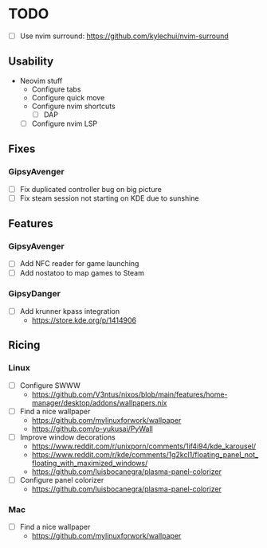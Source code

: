 # TODO
- [ ] Use nvim surround: https://github.com/kylechui/nvim-surround

## Usability
- Neovim stuff
    - Configure tabs
    - Configure quick move
    - Configure nvim shortcuts
      - [ ] DAP
    - [ ] Configure nvim LSP

## Fixes

### GipsyAvenger
- [ ] Fix duplicated controller bug on big picture
- [ ] Fix steam session not starting on KDE due to sunshine

## Features

### GipsyAvenger
- [ ] Add NFC reader for game launching
- [ ] Add nostatoo to map games to Steam

### GipsyDanger
- [ ] Add krunner kpass integration
  - https://store.kde.org/p/1414906

## Ricing

### Linux
- [ ] Configure SWWW
  - https://github.com/V3ntus/nixos/blob/main/features/home-manager/desktop/addons/wallpapers.nix
- [ ] Find a nice wallpaper
  - https://github.com/mylinuxforwork/wallpaper
  - https://github.com/p-yukusai/PyWall
- [ ] Improve window decorations
  - https://www.reddit.com/r/unixporn/comments/1if4i94/kde_karousel/
  - https://www.reddit.com/r/kde/comments/1g2kcl1/floating_panel_not_floating_with_maximized_windows/
  - https://github.com/luisbocanegra/plasma-panel-colorizer
- [ ] Configure panel colorizer
  - https://github.com/luisbocanegra/plasma-panel-colorizer

### Mac
- [ ] Find a nice wallpaper
  - https://github.com/mylinuxforwork/wallpaper
